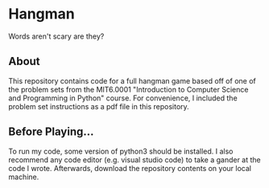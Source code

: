 # Hangman
Words aren't scary are they?

## About
This repository contains code for a full hangman game based off of one of the problem sets from the MIT6.0001 "Introduction to Computer Science and Programming in Python" course. For convenience, I included the problem set instructions as a pdf file in this repository. 

## Before Playing...
To run my code, some version of python3 should be installed. I also recommend any code editor (e.g. visual studio code) to take a gander at the code I wrote. Afterwards, download the repository contents on your local machine.
